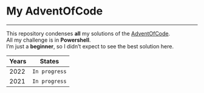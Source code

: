 # My AdventOfCode
---

This repository condenses **all** my solutions of the [AdventOfCode](https://adventofcode.com).  
All my challenge is in **Powershell**.  
I’m just a **beginner**, so I didn’t expect to see the best solution here.  

| Years | States     |
| ----- | ---------- |
| 2022  | `In progress`|
| 2021  | `In progress`|

